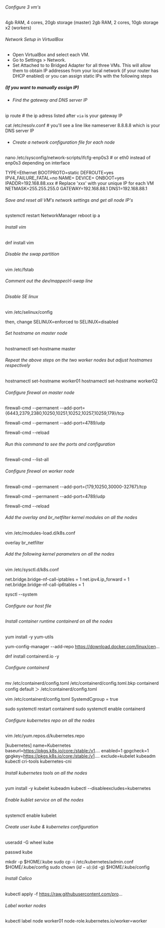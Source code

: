 ###### Configure 3 vm's
4gb RAM, 4 cores, 20gb storage (master)
2gb RAM, 2 cores, 10gb storage x2 (workers)

###### Network Setup in VirtualBox

- Open VirtualBox and select each VM.
- Go to Settings > Network.
- Set Attached to to Bridged Adapter for all three VMs. This will allow them to obtain IP addresses from your local network (if your router has DHCP enabled) or you can assign static IPs with the following steps

##### (If you want to manually assign IP)

- ###### Find the gateway and DNS server IP
ip route # the ip adress listed after `via` is your gateway IP

cat /etc/resolv.conf # you'll see a line like nameserver 8.8.8.8 which is your DNS server IP

- ###### Create a network configuration file for each node

nano /etc/sysconfig/network-scripts/ifcfg-enp0s3 # or eth0 instead of enp0s3 depending on interface

TYPE=Ethernet
BOOTPROTO=static
DEFROUTE=yes
IPV4_FAILURE_FATAL=no
NAME=<interface-name>
DEVICE=<interface-name>
ONBOOT=yes
IPADDR=192.168.88.xxx  # Replace 'xxx' with your unique IP for each VM
NETMASK=255.255.255.0
GATEWAY=192.168.88.1
DNS1=192.168.88.1


###### Save and reset all VM's network settings and get all node IP's
systemctl restart NetworkManager
reboot 
ip a

###### Install vim 
dnf install vim

###### Disable the swap partition
vim /etc/fstab

###### Comment out the dev/mapper/rl-swap line

###### Disable SE linux
vim /etc/selinux/config 

then, change SELINUX=enforced to SELINUX=disabled

###### Set hostname on master node
hostnamectl set-hostname master

###### Repeat the above steps on the two worker nodes but adjust hostnames respectively
hostnamectl set-hostname worker01
hostnamectl set-hostname worker02

###### Configure firewal on master node ######
firewall-cmd --permanent --add-port={6443,2379,2380,10250,10251,10252,10257,10259,179}/tcp

firewall-cmd --permanent --add-port=4789/udp

firewall-cmd --reload

###### Run this command to see the ports and configuration 
firewall-cmd --list-all

###### Configure firewal on worker node ######
firewall-cmd --permanent --add-port={179,10250,30000-32767}/tcp

firewall-cmd --permanent --add-port=4789/udp

firewall-cmd --reload

###### Add the overlay and br_netfilter kernel modules on all the nodes ######
vim /etc/modules-load.d/k8s.conf

overlay
br_netfilter

###### Add the following kernel parameters on all the nodes ######
vim /etc/sysctl.d/k8s.conf

net.bridge.bridge-nf-call-iptables = 1
net.ipv4.ip_forward = 1
net.bridge.bridge-nf-call-ip6tables = 1

sysctl --system


###### Configure our host file


###### Install container runtime containerd on all the nodes ######
yum install -y yum-utils

yum-config-manager --add-repo https://download.docker.com/linux/cen...

dnf install containerd.io -y

###### Configure containerd ######
mv /etc/containerd/config.toml /etc/containerd/config.toml.bkp
containerd config default ＞ /etc/containerd/config.toml

vim /etc/containerd/config.toml
SystemdCgroup = true

sudo systemctl restart containerd
sudo systemctl enable containerd

###### Configure kubernetes repo on all the nodes ######
vim  /etc/yum.repos.d/kubernetes.repo

[kubernetes]
name=Kubernetes
baseurl=https://pkgs.k8s.io/core:/stable:/v1....
enabled=1
gpgcheck=1
gpgkey=https://pkgs.k8s.io/core:/stable:/v1....
exclude=kubelet kubeadm kubectl cri-tools kubernetes-cni

###### Install kubernetes tools on all the nodes ######
yum install -y kubelet kubeadm kubectl --disableexcludes=kubernetes

###### Enable kublet service on all the nodes ######
systemctl enable kubelet

###### Create user kube & kubernetes configuration ######
useradd -G wheel kube

passwd kube

mkdir -p $HOME/.kube
sudo cp -i /etc/kubernetes/admin.conf $HOME/.kube/config
sudo chown $(id -u):$(id -g) $HOME/.kube/config

###### Install Calico ######
kubectl apply -f https://raw.githubusercontent.com/pro...

###### Label worker nodes ######
kubectl label node worker01 node-role.kubernetes.io/worker=worker
